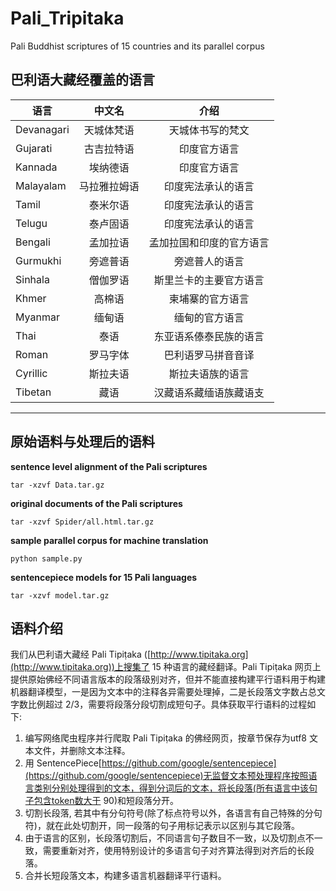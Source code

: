 # Pali_Tripitaka

Pali Buddhist scriptures of 15 countries and its parallel corpus  

 
巴利语大藏经覆盖的语言
--------------------------------------
语言        | 中文名      | 介绍  
---------- | :--------:  | :-------------:
Devanagari | 天城体梵语   | 天城体书写的梵文         
Gujarati   | 古吉拉特语   | 印度官方语言             
Kannada    | 埃纳德语     | 印度官方语言             
Malayalam  | 马拉雅拉姆语 | 印度宪法承认的语言       
Tamil      | 泰米尔语     | 印度宪法承认的语言       
Telugu     | 泰卢固语     | 印度宪法承认的语言       
Bengali    | 孟加拉语     | 孟加拉国和印度的官方语言 
Gurmukhi   | 旁遮普语     | 旁遮普人的语言           
Sinhala    | 僧伽罗语     | 斯里兰卡的主要官方语言   
Khmer      | 高棉语       | 柬埔寨的官方语言         
Myanmar    | 缅甸语       | 缅甸的官方语言           
Thai       | 泰语         | 东亚语系傣泰民族的语言   
Roman      | 罗马字体     | 巴利语罗马拼音音译       
Cyrillic   | 斯拉夫语     | 斯拉夫语族的语言         
Tibetan    | 藏语         | 汉藏语系藏缅语族藏语支   

-------------------------------

## 原始语料与处理后的语料

**sentence level alignment of the Pali scriptures**
```
tar -xzvf Data.tar.gz
```

**original documents of the Pali scriptures**
```
tar -xzvf Spider/all.html.tar.gz
```

**sample parallel corpus for machine translation**
```
python sample.py
```
**sentencepiece models for 15 Pali languages**
```
tar -xzvf model.tar.gz
```

## 语料介绍
我们从巴利语大藏经 Pali Tipiṭaka ([http://www.tipitaka.org](http://www.tipitaka.org))上搜集了 15 种语言的藏经翻译。Pali Tipiṭaka 网页上提供原始佛经不同语言版本的段落级别对齐，但并不能直接构建平行语料用于构建机器翻译模型，一是因为文本中的注释各异需要处理掉，二是长段落文字数占总文字数比例超过 2/3，需要将段落分段切割成短句子。具体获取平行语料的过程如下:

1. 编写网络爬虫程序并行爬取 Pali Tipiṭaka 的佛经网页，按章节保存为utf8 文本文件，并删除文本注释。
2. 用 SentencePiece[https://github.com/google/sentencepiece](https://github.com/google/sentencepiece)无监督文本预处理程序按照语言类别分别处理得到的文本，得到分词后的文本，将长段落(所有语言中该句子包含token数大于 90)和短段落分开。
3. 切割长段落, 若其中有分句符号(除了标点符号以外，各语言有自己特殊的分句符)，就在此处切割开，同一段落的句子用标记表示以区别与其它段落。
4. 由于语言的区别，长段落切割后，不同语言句子数目不一致，以及切割点不一致，需要重新对齐，使用特别设计的多语言句子对齐算法得到对齐后的长段落。
5. 合并长短段落文本，构建多语言机器翻译平行语料。




